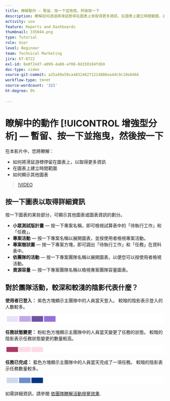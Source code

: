 ```yaml
---
title: 瞭解動作 — 暫留、按一下並拖曳，然後按一下
description: 瞭解如何透過將滑鼠懸停在圖表上來取得更多資訊、在圖表上建立時間範圍，以及如何使其他圖表顯示，所有這些都在 [!UICONTROL 增強型分析].
activity: use
feature: Reports and Dashboards
thumbnail: 335044.png
type: Tutorial
role: User
level: Beginner
team: Technical Marketing
jira: KT-8722
exl-id: 8e0f24d7-a099-4a08-af08-8d150104fdb9
doc-type: video
source-git-commit: a25a49e59ca483246271214886ea4dc9c10e8d66
workflow-type: tm+mt
source-wordcount: '321'
ht-degree: 0%

---
```


# 瞭解中的動作 [!UICONTROL 增強型分析]  — 暫留、按一下並拖曳，然後按一下

在本影片中，您將瞭解：

* 如何將滑鼠游標停留在圖表上，以取得更多資訊
* 在圖表上建立時間範圍
* 如何顯示其他圖表

>[!VIDEO](https://video.tv.adobe.com/v/335044/?quality=12&learn=on)

## 按一下圖表以取得詳細資訊

按一下圖表的某些部分，可顯示其他圖表或圖表資訊的劃分。

* **小眾測試版計畫** — 按一下專案名稱，即可檢視試算表中的「待執行工作」和「任務」。
* **專案活動** — 按一下專案名稱以展開圖表，並按使用者檢視專案活動。
* **專案樹狀圖** — 按一下專案方塊，即可調出「待執行工作」和「任務」在資料表中。
* **依團隊的活動** — 按一下專案團隊名稱以展開圖表，以便您可以按使用者檢視活動。
* **資源容量** — 按一下專案團隊名稱以檢視專案團隊容量圖表。

## 對於團隊活動，較深和較淺的陰影代表什麼？

**使用者已登入：** 紫色方塊顯示主團隊中的人員當天登入。 較暗的陰影表示登入的人數較多。

![紫色陰影方塊的影像](assets/purple-shaded-boxes.png)

**任務狀態變更：** 粉紅色方塊顯示主團隊中的人員當天變更了任務的狀態。 較暗的陰影表示任務狀態變更的數量較高。

![粉紅色陰影方塊的影像](assets/pink-shaded-boxes.png)

**任務已完成：** 藍色方塊顯示主團隊中的人員當天完成了一項任務。 較暗的陰影表示任務數量較多。

![藍色陰影方塊的影像](assets/blue-shaded-boxes.png)

如需詳細資訊，請參閱 [依團隊瞭解活動視覺效果](https://experienceleague.adobe.com/docs/workfront/using/reporting/enhanced-analytics/activity-by-team-overview.html?lang=en).
